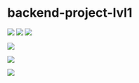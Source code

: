 # backend-project-lvl1
<a href="https://codeclimate.com/github/codeclimate/codeclimate/maintainability"><img src="https://api.codeclimate.com/v1/badges/a99a88d28ad37a79dbf6/maintainability" /></a>
<a href="https://codeclimate.com/github/codeclimate/codeclimate/test_coverage"><img src="https://api.codeclimate.com/v1/badges/a99a88d28ad37a79dbf6/test_coverage" /></a>
<a href="https://travis-ci.com/Simbiryan/backend-project-lvl1.svg?branch=master"><img src="https://travis-ci.com/Simbiryan/backend-project-lvl1.svg?branch=master" /></a>

<a href="https://asciinema.org/a/fFsVf0H6c5EwZZzMRoNMjQvEq" target="_blank"><img src="https://asciinema.org/a/fFsVf0H6c5EwZZzMRoNMjQvEq.svg" /></a>

<a href="https://asciinema.org/a/QQfiu7Xw9TKwScqKvECvAUaNU" target="_blank"><img src="https://asciinema.org/a/QQfiu7Xw9TKwScqKvECvAUaNU.svg" /></a>

<a href="https://asciinema.org/a/7fFoyHym1XpLz87mLOdg00NHm" target="_blank"><img src="https://asciinema.org/a/7fFoyHym1XpLz87mLOdg00NHm.svg" /></a>
